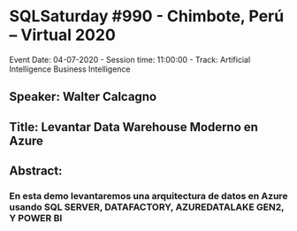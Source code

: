 # SQLSaturday #990 - Chimbote, Perú – Virtual 2020
Event Date: 04-07-2020 - Session time: 11:00:00 - Track: Artificial Intelligence  Business Intelligence
## Speaker: Walter Calcagno
## Title: Levantar Data Warehouse Moderno en Azure
## Abstract:
### En esta demo levantaremos una arquitectura de datos en Azure usando SQL SERVER, DATAFACTORY, AZUREDATALAKE GEN2, Y POWER BI
